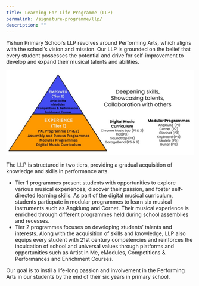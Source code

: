 ```yaml
---
title: Learning For Life Programme (LLP)
permalink: /signature-programme/llp/
description: ""
---
```

Yishun Primary School’s LLP revolves around Performing Arts, which aligns with the school’s vision and mission. Our LLP is grounded on the belief that every student possesses the potential and drive for self-improvement to develop and expand their musical talents and abilities.

![](/images/Experience/Signature%20Programme/llp_01_v1.JPG)

The LLP is structured in two tiers, providing a gradual acquisition of knowledge and skills in performance arts.

* Tier 1 programmes present students with opportunities to explore various musical experiences, discover their passion, and foster self-directed learning skills. As part of the digital musical curriculum, students particpate in modular programmes to learn six musical instruments such as Angklung and Cornet. Their musical experience is enriched through different programmes held during school assemblies and recesses.
* Tier 2 programmes focuses on developing students’ talents and interests. Along with the acquisition of skills and knowledge, LLP also equips every student with 21st century competencies and reinforces the inculcation of school and universal values through platforms and opportunities such as Artist in Me, eModules, Competitions & Performances and Enrichment Courses.

Our goal is to instil a life-long passion and involvement in the Performing Arts in our students by the end of their six years in primary school.